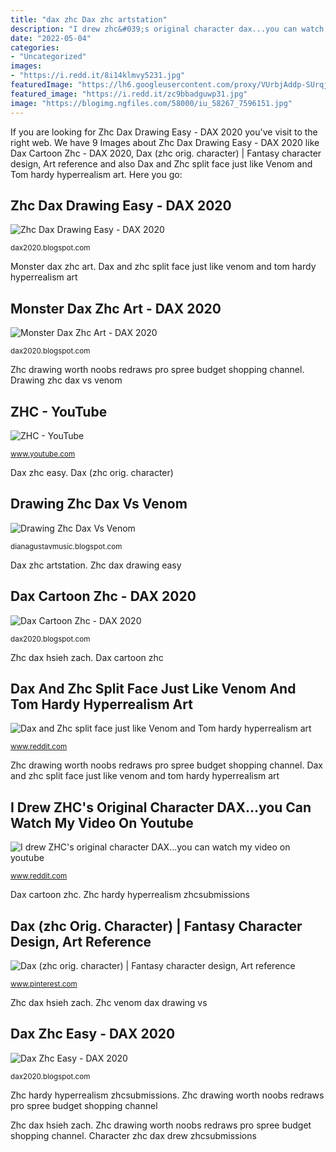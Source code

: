 ```yaml
---
title: "dax zhc Dax zhc artstation"
description: "I drew zhc&#039;s original character dax...you can watch my video on youtube"
date: "2022-05-04"
categories:
- "Uncategorized"
images:
- "https://i.redd.it/8i14klmvy5231.jpg"
featuredImage: "https://lh6.googleusercontent.com/proxy/VUrbjAddp-SUrqjLSR99cuAJt8jp2dIi1dL70JYoGRYgWUO-BHUFIdiXTRVuvdM6l3BAHpmXfw=w1200-h630-p-k-no-nu"
featured_image: "https://i.redd.it/zc9bbadguwp31.jpg"
image: "https://blogimg.ngfiles.com/58000/iu_58267_7596151.jpg"
---
```


If you are looking for Zhc Dax Drawing Easy - DAX 2020 you've visit to the right web. We have 9 Images about Zhc Dax Drawing Easy - DAX 2020 like Dax Cartoon Zhc - DAX 2020, Dax (zhc orig. character) | Fantasy character design, Art reference and also Dax and Zhc split face just like Venom and Tom hardy hyperrealism art. Here you go:

## Zhc Dax Drawing Easy - DAX 2020

![Zhc Dax Drawing Easy - DAX 2020](https://i.redd.it/zc9bbadguwp31.jpg "Zhc dax")

<small>dax2020.blogspot.com</small>

Monster dax zhc art. Dax and zhc split face just like venom and tom hardy hyperrealism art

## Monster Dax Zhc Art - DAX 2020

![Monster Dax Zhc Art - DAX 2020](https://images.squarespace-cdn.com/content/v1/53a9b376e4b07db90f7dc3e4/1521146889088-NOLZ47M8IVDVBZVZ2FQ2/ke17ZwdGBToddI8pDm48kNgFyjlEyNHlSWEjE-QCU1p7gQa3H78H3Y0txjaiv_0fDoOvxcdMmMKkDsyUqMSsMWxHk725yiiHCCLfrh8O1z5QPOohDIaIeljMHgDF5CVlOqpeNLcJ80NK65_fV7S1UdLKTLgsLX9_T7LnpaostY9WYLb0IFNaX6bgMhY2dUNBWIB-7cQgYKo_bDpR6cEVkg/monsterguy.jpg "Zhc sketchbook")

<small>dax2020.blogspot.com</small>

Zhc drawing worth noobs redraws pro spree budget shopping channel. Drawing zhc dax vs venom

## ZHC - YouTube

![ZHC - YouTube](https://yt3.ggpht.com/a/AATXAJxY8yvKiV5vw9PinWcX7e49u9iy90NITzJvGg=s900-c-k-c0xffffffff-no-rj-mo "Dax (zhc orig. character)")

<small>www.youtube.com</small>

Dax zhc easy. Dax (zhc orig. character)

## Drawing Zhc Dax Vs Venom

![Drawing Zhc Dax Vs Venom](https://lh6.googleusercontent.com/proxy/VUrbjAddp-SUrqjLSR99cuAJt8jp2dIi1dL70JYoGRYgWUO-BHUFIdiXTRVuvdM6l3BAHpmXfw=w1200-h630-p-k-no-nu "Dax (zhc orig. character)")

<small>dianagustavmusic.blogspot.com</small>

Dax zhc artstation. Zhc dax drawing easy

## Dax Cartoon Zhc - DAX 2020

![Dax Cartoon Zhc - DAX 2020](https://cdna.artstation.com/p/assets/images/images/020/885/380/large/vibhas-virwani-dax-vibhas-virwani-detail1.jpg?1569533725 "Zhc dax hsieh zach")

<small>dax2020.blogspot.com</small>

Zhc dax hsieh zach. Dax cartoon zhc

## Dax And Zhc Split Face Just Like Venom And Tom Hardy Hyperrealism Art

![Dax and Zhc split face just like Venom and Tom hardy hyperrealism art](https://i.redd.it/e7y6pwtfuse31.jpg "Zhc dax drawing easy")

<small>www.reddit.com</small>

Zhc drawing worth noobs redraws pro spree budget shopping channel. Dax and zhc split face just like venom and tom hardy hyperrealism art

## I Drew ZHC&#039;s Original Character DAX...you Can Watch My Video On Youtube

![I drew ZHC&#039;s original character DAX...you can watch my video on youtube](https://i.redd.it/8i14klmvy5231.jpg "Character zhc dax drew zhcsubmissions")

<small>www.reddit.com</small>

Dax cartoon zhc. Zhc hardy hyperrealism zhcsubmissions

## Dax (zhc Orig. Character) | Fantasy Character Design, Art Reference

![Dax (zhc orig. character) | Fantasy character design, Art reference](https://i.pinimg.com/736x/04/80/6f/04806fb6b7fdddb01e7a15ca63218e25.jpg "Zhc hardy hyperrealism zhcsubmissions")

<small>www.pinterest.com</small>

Zhc dax hsieh zach. Zhc venom dax drawing vs

## Dax Zhc Easy - DAX 2020

![Dax Zhc Easy - DAX 2020](https://blogimg.ngfiles.com/58000/iu_58267_7596151.jpg "Dax zhc artstation")

<small>dax2020.blogspot.com</small>

Zhc hardy hyperrealism zhcsubmissions. Zhc drawing worth noobs redraws pro spree budget shopping channel

Zhc dax hsieh zach. Zhc drawing worth noobs redraws pro spree budget shopping channel. Character zhc dax drew zhcsubmissions
